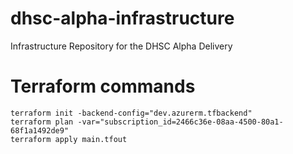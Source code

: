 # dhsc-alpha-infrastructure
Infrastructure Repository for the DHSC Alpha Delivery

# Terraform commands
```
terraform init -backend-config="dev.azurerm.tfbackend"
terraform plan -var="subscription_id=2466c36e-08aa-4500-80a1-68f1a1492de9"
terraform apply main.tfout
```